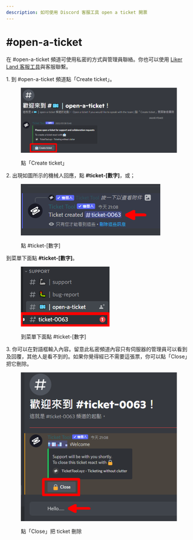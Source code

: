 ```yaml
---
description: 如可使用 Discord 客服工具 open a ticket 開票
---
```


# #open-a-ticket

在 #open-a-ticket 頻道可使用私密的方式與管理員聯絡。你也可以使用 [Liker Land 客服工具](https://go.crisp.chat/chat/embed/?website\_id=5c009125-5863-4059-ba65-43f177ca33f7)與客服聯繫。

1\. 到 #open-a-ticket 頻道點「Create ticket」。

<figure><img src="../../.gitbook/assets/ticket tool 1.png" alt=""><figcaption><p>點「Create ticket」</p></figcaption></figure>

2\. 出現如圖所示的機械人回應，點 **#ticket-\[數字]**，或；

<figure><img src="../../.gitbook/assets/ticket tool 2.png" alt=""><figcaption><p>點 #ticket-[數字]</p></figcaption></figure>

到菜單下面點 **#ticket-\[數字]**。

<figure><img src="../../.gitbook/assets/ticket tool 3.png" alt=""><figcaption><p>到菜單下面點 #ticket-[數字]</p></figcaption></figure>

3\. 你可以在對語框輸入內容。留意此私密頻道內容只有伺服器的管理員可以看到及回覆，其他人是看不到的。如果你覺得經已不需要這張票，你可以點「Close」把它刪除。

<figure><img src="../../.gitbook/assets/ticket tool 4.png" alt=""><figcaption><p>點「Close」把 ticket 刪除</p></figcaption></figure>
